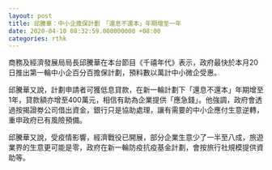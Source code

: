 ```yaml
---
layout: post
title: 邱騰華：中小企擔保計劃　「還息不還本」年期增至一年
date: 2020-04-10 08:32:59.000000000 +08:00
categories: rthk
---
```


商務及經濟發展局局長邱騰華在本台節目《千禧年代》表示，政府最快於本月20日推出第一輪中小企百分百擔保計劃，預料數以萬計中小微企受惠。

邱騰華又說，計劃申請者可獲低息貸款，在新一輪計劃下「還息不還本」年期增至1年，貸款額亦增至400萬元，相信有助為企業提供「應急錢」。他強調，政府會透過按揭證劵公司借出資金，銀行只是協助處理，讓有需要的中小企應付生意逆轉，重申政府已有風險預備。

邱騰華又說，受疫情影響，經濟戰役已開展，部分企業生意少了一半至八成，旅遊業界的生意更可能是零，政府在新一輪防疫抗疫基金計劃，會按旅行社規模提供資助等。
